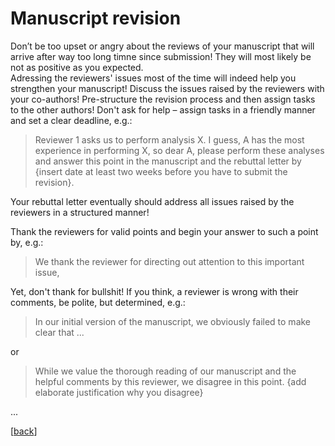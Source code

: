 # Manuscript revision

Don’t be too upset or angry about the reviews of your manuscript that will arrive after way too long timne since submission! 
They will most likely be not as positive as you expected.  
Adressing the reviewers' issues most of the time will indeed help you strengthen your manuscript!
Discuss the issues raised by the reviewers with your co-authors!
Pre-structure the revision process and then assign tasks to the other authors! Don't ask for help – assign tasks in a friendly manner and set a clear deadline, e.g.:

> Reviewer 1 asks us to perform analysis X. I guess, A has the most experience in performing X, so dear A, please perform these analyses and answer this point in the manuscript and the rebuttal letter by {insert date at least two weeks before you have to submit the revision}.   

Your rebuttal letter eventually should address all issues raised by the reviewers in a structured manner!

<!-- add template for rebuttal letter -->

Thank the reviewers for valid points and begin your answer to such a point by, e.g.: 

> We thank the reviewer for directing out attention to this important issue,

Yet, don't thank for bullshit! If you think, a reviewer is wrong with their comments, be polite, but determined, e.g.:

> In our initial version of the manuscript, we obviously failed to make clear that ...

or 

> While we value the thorough reading of our manuscript and the helpful comments by this reviewer, we disagree in this point. {add elaborate justification why you disagree}    

...

[[back](00_How_to_organize_a_research_project.md#organization-of-this-manual)]
